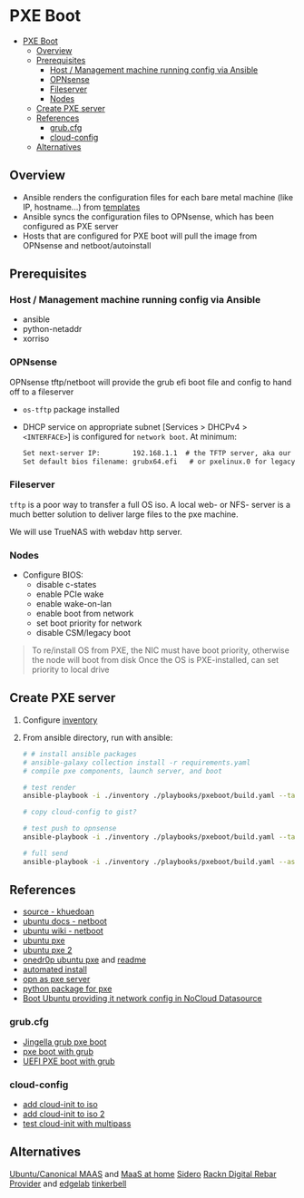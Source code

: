 # PXE Boot

- [PXE Boot](#pxe-boot)
  - [Overview](#overview)
  - [Prerequisites](#prerequisites)
    - [Host / Management machine running config via Ansible](#host--management-machine-running-config-via-ansible)
    - [OPNsense](#opnsense)
    - [Fileserver](#fileserver)
    - [Nodes](#nodes)
  - [Create PXE server](#create-pxe-server)
  - [References](#references)
    - [grub.cfg](#grubcfg)
    - [cloud-config](#cloud-config)
  - [Alternatives](#alternatives)

## Overview

- Ansible renders the configuration files for each bare metal machine (like IP, hostname...) from [templates](./roles/pxe/templates)
- Ansible syncs the configuration files to OPNsense, which has been configured as PXE server
- Hosts that are configured for PXE boot will pull the image from OPNsense and netboot/autoinstall

## Prerequisites

### Host / Management machine running config via Ansible

- ansible
- python-netaddr
- xorriso

### OPNsense

OPNsense tftp/netboot will provide the grub efi boot file and config to hand off to a fileserver

- `os-tftp` package installed
- DHCP service on appropriate subnet [Services > DHCPv4 > `<INTERFACE>`] is configured for `network boot`.
  At minimum:

  ```txt
  Set next-server IP:        192.168.1.1  # the TFTP server, aka our OPNsense device's IP
  Set default bios filename: grubx64.efi   # or pxelinux.0 for legacy bios
  ```

### Fileserver

`tftp` is a poor way to transfer a full OS iso.
A local web- or NFS- server is a much better solution to deliver large files to the pxe machine.

We will use TrueNAS with webdav http server.

### Nodes

- Configure BIOS:
  - disable c-states
  - enable PCIe wake
  - enable wake-on-lan
  - enable boot from network
  - set boot priority for network
  - disable CSM/legacy boot

> To re/install OS from PXE, the NIC must have boot priority, otherwise the node will boot from disk
> Once the OS is PXE-installed, can set priority to local drive

## Create PXE server

1. Configure [inventory](./inventories/hosts.yaml)

2. From ansible directory, run with ansible:

   ```sh
   # # install ansible packages
   # ansible-galaxy collection install -r requirements.yaml
   # compile pxe components, launch server, and boot

   # test render
   ansible-playbook -i ./inventory ./playbooks/pxeboot/build.yaml --tags "render" --ask-become-pass

   # copy cloud-config to gist?

   # test push to opnsense
   ansible-playbook -i ./inventory ./playbooks/pxeboot/build.yaml --tags "push"

   # full send
   ansible-playbook -i ./inventory ./playbooks/pxeboot/build.yaml --ask-become-pass
   ```

## References

- [source - khuedoan](https://github.com/khuedoan/homelab/tree/master/metal)
- [ubuntu docs - netboot](https://ubuntu.com/server/docs/install/netboot-amd64)
- [ubuntu wiki - netboot](https://wiki.ubuntu.com/UEFI/PXE-netboot-install)
- [ubuntu pxe](https://gist.github.com/s3rj1k/55b10cd20f31542046018fcce32f103e)
- [ubuntu pxe 2](https://gist.github.com/azhang/d8304d8dd4b4c165b67ab57ae7e1ede0)
- [onedr0p ubuntu pxe](https://github.com/onedr0p/home-ops/tree/05ba831487c9dba87be3b18fca5f2815e5de697a/server/pxe)
  and [readme](https://github.com/onedr0p/home-ops/blob/05ba831487c9dba87be3b18fca5f2815e5de697a/docs/pxe.md)
- [automated install](https://askubuntu.com/questions/1235723/automated-20-04-server-installation-using-pxe-and-live-server-image)
- [opn as pxe server](https://forum.opnsense.org/index.php?topic=25003.0)
- [python package for pxe](https://github.com/dannf/ubuntu-server-netboot)
- [Boot Ubuntu providing it network config in NoCloud Datasource](https://gist.github.com/smoser/635897f845f7cb56c0a7ac3018a4f476)

### grub.cfg

- [Jingella grub pxe boot](https://github.com/Jingella/grub-pxe-boot/)
- [pxe boot with grub](https://github.com/rear/rear/issues/2724)
- [UEFI PXE boot with grub](https://c-nergy.be/blog/?p=13822)

### cloud-config

- [add cloud-init to iso](https://github.com/covertsh/ubuntu-autoinstall-generator/blob/main/ubuntu-autoinstall-generator.sh)
- [add cloud-init to iso 2](https://forums.fogproject.org/topic/15991/ubuntu-20-04-nfs-pxe-autoinstall-automation)
- [test cloud-init with multipass](https://multipass.run/)

## Alternatives

[Ubuntu/Canonical MAAS](https://maas.io) and [MaaS at home](https://ubuntu.com/blog/maas-for-the-home)
[Sidero](https://www.sidero.dev)
[Rackn Digital Rebar Provider](https://rackn.com/rebar/) and [edgelab](https://gitlab.com/rackn/edgelab)
[tinkerbell](https://tinkerbell.org/)
